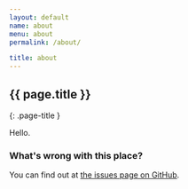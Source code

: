 ```yaml
---
layout: default
name: about
menu: about
permalink: /about/

title: about
---
```


## {{ page.title }}
{: .page-title }

Hello.

### What's wrong with this place?

You can find out at [the issues page on GitHub](http://github.com/crdx/crdx.org/issues?state=open).
